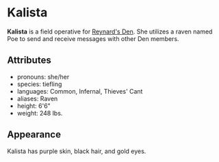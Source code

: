 # Kalista

**Kalista** is a field operative for [Reynard's Den](../../../../organizations/reynards-den). She utilizes a raven named Poe to send and receive messages with other Den members.

## Attributes

- pronouns: she/her
- species: tiefling
- languages: Common, Infernal, Thieves' Cant
- aliases: Raven
- height: 6'6"
- weight: 248 lbs.

## Appearance

Kalista has purple skin, black hair, and gold eyes.
